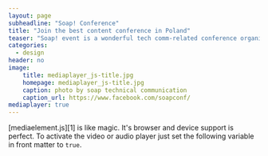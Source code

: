 ```yaml
---
layout: page
subheadline: "Soap! Conference"
title: "Join the best content conference in Poland"
teaser: "Soap! event is a wonderful tech comm-related conference organized in Cracow, Poland. Join the world of tech comm passionates eager to share their knowledge and experience, and become a part of it."
categories:
  - design
header: no
image:
    title: mediaplayer_js-title.jpg
    homepage: mediaplayer_js-title.jpg
    caption: photo by soap technical communication
    caption_url: https://www.facebook.com/soapconf/
mediaplayer: true
---
```

[mediaelement.js][1] is like magic. It's browser and device support is perfect. To activate the video or audio player just set the following variable in front matter to `true`.